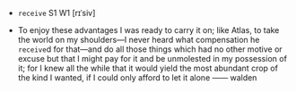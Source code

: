- `receive` S1 W1 [rɪˈsiv]



-  To enjoy these advantages I was ready to carry it on; like Atlas, to take the world on my shoulders﻿—I never heard what compensation he `receive`d for that﻿—and do all those things which had no other motive or excuse but that I might pay for it and be unmolested in my possession of it; for I knew all the while that it would yield the most abundant crop of the kind I wanted, if I could only afford to let it alone —— walden